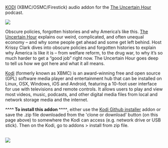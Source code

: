 <a href="kodi.tv">KODI<a> (XBMC/OSMC/Firestick) audio addon for the <a href="https://www.marketplace.org/shows/the-uncertain-hour/">The Uncertain Hour</a> podcast.<br>

<img src="https://podcastaddict.com/cache/artwork/thumb/2374214"><br>

Obscure policies, forgotten histories and why America’s like this. <a href="https://www.npr.org/templates/story/story.php?storyId=476015630">The Uncertain Hour</a> explains our weird, complicated, and often unequal economy – and why some people get ahead and some get left behind. Host Krissy Clark dives into obscure policies and forgotten histories to explain why America is like it is – from welfare reform, to the drug war, to why it’s so much harder to get a “good job” right now. The Uncertain Hour goes deep to tell us how we got here and what it all means.<br>

<a href="www.kodi.tv">Kodi</a> (formerly known as XBMC) is an award-winning free and open source (GPL) software media player and entertainment hub that can be installed on Linux, OSX, Windows, iOS and Android, featuring a 10-foot user interface for use with televisions and remote controls. It allows users to play and view most videos, music, podcasts, and other digital media files from local and network storage media and the internet.<br>

<b>^^^^ To install this addon ^^^^</b>, either use the <a href="https://www.tvaddons.co/github-browser-kodi/">Kodi Github installer</a> addon or save the .zip file downloaded from the 'clone or download' button (on this page above) to somewhere the Kodi can access (e.g. network drive or USB stick). Then on the Kodi, go to addons > install from zip file.<br>

<br><a href="http://www.kodi.tv"><img src="https://kodi.tv/sites/default/files/page/field_image/about--devices.jpg">
